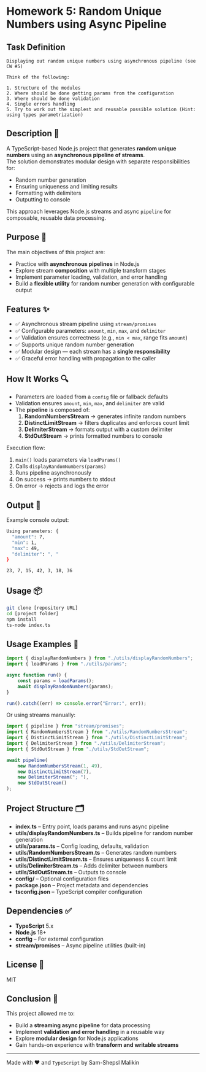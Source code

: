# Homework 5: Random Unique Numbers using Async Pipeline

## Task Definition

```
Displaying out random unique numbers using asynchronous pipeline (see CW #5)

Think of the following:

1. Structure of the modules
2. Where should be done getting params from the configuration
3. Where should be done validation
4. Single errors handling
5. Try to work out the simplest and reusable possible solution (Hint: using types parametrization)

```

## Description 📝

A TypeScript-based Node.js project that generates **random unique numbers** using an **asynchronous pipeline of streams**.  
The solution demonstrates modular design with separate responsibilities for:

-   Random number generation
-   Ensuring uniqueness and limiting results
-   Formatting with delimiters
-   Outputting to console

This approach leverages Node.js streams and async `pipeline` for composable, reusable data processing.

## Purpose 🎯

The main objectives of this project are:

-   Practice with **asynchronous pipelines** in Node.js
-   Explore stream **composition** with multiple transform stages
-   Implement parameter loading, validation, and error handling
-   Build a **flexible utility** for random number generation with configurable output

## Features ✨

-   ✅ Asynchronous stream pipeline using `stream/promises`
-   ✅ Configurable parameters: `amount`, `min`, `max`, and `delimiter`
-   ✅ Validation ensures correctness (e.g., `min < max`, range fits `amount`)
-   ✅ Supports unique random number generation
-   ✅ Modular design — each stream has a **single responsibility**
-   ✅ Graceful error handling with propagation to the caller

## How It Works 🔍

-   Parameters are loaded from a `config` file or fallback defaults
-   Validation ensures `amount`, `min`, `max`, and `delimiter` are valid
-   The **pipeline** is composed of:
    1. **RandomNumbersStream** → generates infinite random numbers
    2. **DistinctLimitStream** → filters duplicates and enforces count limit
    3. **DelimiterStream** → formats output with a custom delimiter
    4. **StdOutStream** → prints formatted numbers to console

Execution flow:

1. `main()` loads parameters via `loadParams()`
2. Calls `displayRandomNumbers(params)`
3. Runs pipeline asynchronously
4. On success → prints numbers to stdout
5. On error → rejects and logs the error

## Output 📜

Example console output:

```bash
Using parameters: {
  "amount": 7,
  "min": 1,
  "max": 49,
  "delimiter": ", "
}

23, 7, 15, 42, 3, 18, 36
```

## Usage 📦

```bash
git clone [repository URL]
cd [project folder]
npm install
ts-node index.ts
```

## Usage Examples 🚀

```typescript
import { displayRandomNumbers } from "./utils/displayRandomNumbers";
import { loadParams } from "./utils/params";

async function run() {
	const params = loadParams();
	await displayRandomNumbers(params);
}

run().catch((err) => console.error("Error:", err));
```

Or using streams manually:

```typescript
import { pipeline } from "stream/promises";
import { RandomNumbersStream } from "./utils/RandomNumbersStream";
import { DistinctLimitStream } from "./utils/DistinctLimitStream";
import { DelimiterStream } from "./utils/DelimiterStream";
import { StdOutStream } from "./utils/StdOutStream";

await pipeline(
	new RandomNumbersStream(1, 49),
	new DistinctLimitStream(7),
	new DelimiterStream("; "),
	new StdOutStream()
);
```

## Project Structure 🗂

-   **index.ts** – Entry point, loads params and runs async pipeline
-   **utils/displayRandomNumbers.ts** – Builds pipeline for random number generation
-   **utils/params.ts** – Config loading, defaults, validation
-   **utils/RandomNumbersStream.ts** – Generates random numbers
-   **utils/DistinctLimitStream.ts** – Ensures uniqueness & count limit
-   **utils/DelimiterStream.ts** – Adds delimiter between numbers
-   **utils/StdOutStream.ts** – Outputs to console
-   **config/** – Optional configuration files
-   **package.json** – Project metadata and dependencies
-   **tsconfig.json** – TypeScript compiler configuration

## Dependencies ✅

-   **TypeScript** 5.x
-   **Node.js** 18+
-   **config** – For external configuration
-   **stream/promises** – Async pipeline utilities (built-in)

## License 📄

MIT

## Conclusion 🧮

This project allowed me to:

-   Build a **streaming async pipeline** for data processing
-   Implement **validation and error handling** in a reusable way
-   Explore **modular design** for Node.js applications
-   Gain hands-on experience with **transform and writable streams**

---

Made with ❤️ and `TypeScript` by Sam-Shepsl Malikin
